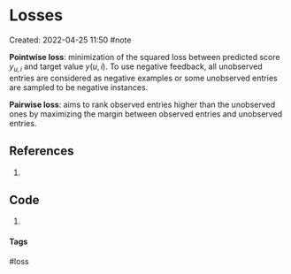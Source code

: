 # Losses
Created: 2022-04-25 11:50
#note

**Pointwise loss**: minimization of the squared loss between predicted score $y_{u,i}$ and target value $y(u,i)$. To use negative feedback, all unobserved entries are considered as negative examples or some unobserved entries are sampled to be negative instances.

**Pairwise loss**: aims to rank observed entries higher than the unobserved ones by maximizing the margin between observed entries and unobserved entries.

## References
1. 

## Code
1. 

#### Tags
#loss